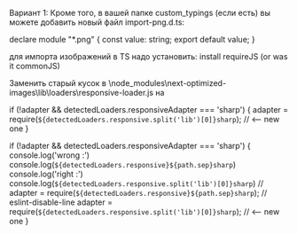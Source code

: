 Вариант 1:
Кроме того, в вашей папке custom_typings (если есть) вы можете добавить новый файл import-png.d.ts:


declare module "*.png" {
const value: string;
export default value;
}


для импорта изображений в TS надо установить:
install requireJS (or was it commonJS)

Заменить старый кусок в 
\node_modules\next-optimized-images\lib\loaders\responsive-loader.js
на

  if (!adapter && detectedLoaders.responsiveAdapter === 'sharp') {
    adapter = require(`${detectedLoaders.responsive.split('lib')[0]}sharp`); // <-- new one
  }

  if (!adapter && detectedLoaders.responsiveAdapter === 'sharp') {
    console.log('wrong :')
    console.log(`${detectedLoaders.responsive}${path.sep}sharp`)
    console.log('right :')
    console.log(`${detectedLoaders.responsive.split('lib')[0]}sharp`)
    // adapter = require(`${detectedLoaders.responsive}${path.sep}sharp`); // eslint-disable-line
    adapter = require(`${detectedLoaders.responsive.split('lib')[0]}sharp`); // <-- new one
  }
